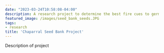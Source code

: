 ```yaml
---
date: "2023-03-24T10:58:08-04:00"
description: A research project to determine the best fire cues to germinate 19 different California native chaparral species. 
featured_image: /images/seed_bank_seeds.JPG
tags: 
- research
title: 'Chaparral Seed Bank Project'
---
```


Description of project